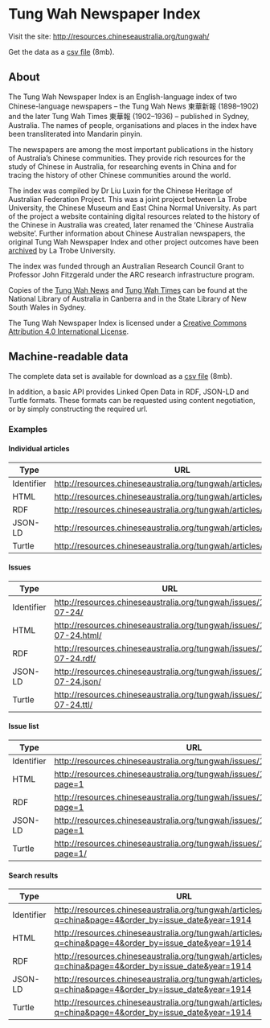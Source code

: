 # Tung Wah Newspaper Index

Visit the site: http://resources.chineseaustralia.org/tungwah/

Get the data as a [csv file](https://github.com/wragge/chaf-django/blob/master/chaf/tungwah/data/tungwah_article.csv) (8mb).

## About

The Tung Wah Newspaper Index is an English-language index of two Chinese-language newspapers – the Tung Wah News 東華新報 (1898–1902) and the later Tung Wah Times 東華報 (1902–1936) – published in Sydney, Australia. The names of people, organisations and places in the index have been transliterated into Mandarin pinyin.

The newspapers are among the most important publications in the history of Australia’s Chinese communities. They provide rich resources for the study of Chinese in Australia, for researching events in China and for tracing the history of other Chinese communities around the world.

The index was compiled by Dr Liu Luxin for the Chinese Heritage of Australian Federation Project. This was a joint project between La Trobe University, the Chinese Museum and East China Normal University. As part of the project a website containing digital resources related to the history of the Chinese in Australia was created, later renamed the ‘Chinese Australia website’. Further information about Chinese Australian newspapers, the original Tung Wah Newspaper Index and other project outcomes have been [archived](http://arrow.latrobe.edu.au/store/3/4/5/5/1/public/index.htm) by La Trobe University.

The index was funded through an Australian Research Council Grant to Professor John Fitzgerald under the ARC research infrastructure program.

Copies of the [Tung Wah News](http://trove.nla.gov.au/version/16575625) and [Tung Wah Times](http://trove.nla.gov.au/version/16567400) can be found at the National Library of Australia in Canberra and in the State Library of New South Wales in Sydney.

The Tung Wah Newspaper Index is licensed under a [Creative Commons Attribution 4.0 International License](http://creativecommons.org/licenses/by/4.0/).

## Machine-readable data

The complete data set is available for download as a [csv file](https://github.com/wragge/chaf-django/blob/master/chaf/tungwah/data/tungwah_article.csv) (8mb).

In addition, a basic API provides Linked Open Data in RDF, JSON-LD and Turtle formats. These formats can be requested using content negotiation, or by simply constructing the required url.

### Examples

#### Individual articles

| Type | URL |
|------|-----|
| Identifier | http://resources.chineseaustralia.org/tungwah/articles/35943/ |
| HTML | http://resources.chineseaustralia.org/tungwah/articles/35943.html/ |
| RDF | http://resources.chineseaustralia.org/tungwah/articles/35943.rdf/ |
| JSON-LD | http://resources.chineseaustralia.org/tungwah/articles/35943.json/ |
| Turtle | http://resources.chineseaustralia.org/tungwah/articles/35943.ttl/ |

#### Issues

| Type | URL |
|------|-----|
| Identifier | http://resources.chineseaustralia.org/tungwah/issues/1920-07-24/ |
| HTML | http://resources.chineseaustralia.org/tungwah/issues/1920-07-24.html/ |
| RDF | http://resources.chineseaustralia.org/tungwah/issues/1920-07-24.rdf/ |
| JSON-LD | http://resources.chineseaustralia.org/tungwah/issues/1920-07-24.json/ |
| Turtle | http://resources.chineseaustralia.org/tungwah/issues/1920-07-24.ttl/ |

#### Issue list

| Type | URL |
|------|-----|
| Identifier | http://resources.chineseaustralia.org/tungwah/issues/1909/?page=1 |
| HTML | http://resources.chineseaustralia.org/tungwah/issues/1909/results.html/?page=1 |
| RDF | http://resources.chineseaustralia.org/tungwah/issues/1909/results.rdf/?page=1 |
| JSON-LD | http://resources.chineseaustralia.org/tungwah/issues/1909/results.json/?page=1 |
| Turtle | http://resources.chineseaustralia.org/tungwah/issues/1909/results.ttl/?page=1/ |

#### Search results

| Type | URL |
|------|-----|
| Identifier | http://resources.chineseaustralia.org/tungwah/articles/?q=china&page=4&order_by=issue_date&year=1914 |
| HTML | http://resources.chineseaustralia.org/tungwah/articles/results.html/?q=china&page=4&order_by=issue_date&year=1914 |
| RDF | http://resources.chineseaustralia.org/tungwah/articles/results.rdf/?q=china&page=4&order_by=issue_date&year=1914 |
| JSON-LD | http://resources.chineseaustralia.org/tungwah/articles/results.json/?q=china&page=4&order_by=issue_date&year=1914 |
| Turtle | http://resources.chineseaustralia.org/tungwah/articles/results.ttl/?q=china&page=4&order_by=issue_date&year=1914 |
